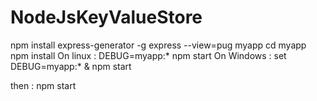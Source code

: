 # NodeJsKeyValueStore
npm install express-generator -g
express --view=pug myapp
cd myapp
npm install
On linux : DEBUG=myapp:* npm start
On Windows : set DEBUG=myapp:* & npm start

then : npm start 

